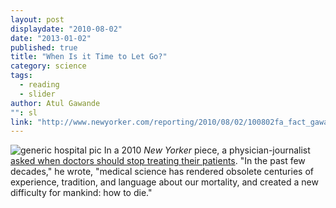 ```yaml
---
layout: post
displaydate: "2010-08-02"
date: "2013-01-02"
published: true
title: "When Is it Time to Let Go?"
category: science
tags: 
  - reading
  - slider
author: Atul Gawande
"": sl
link: "http://www.newyorker.com/reporting/2010/08/02/100802fa_fact_gawande"
---
```


![generic hospital pic](http://upload.wikimedia.org/wikipedia/commons/thumb/5/57/Hospital_room_ubt.jpeg/320px-Hospital_room_ubt.jpeg)
In a 2010 _New Yorker_ piece, a physician-journalist <a href="http://www.newyorker.com/reporting/2010/08/02/100802fa_fact_gawande?currentPage=all" target="_blank">asked when doctors should stop treating their patients</a>. 
"In the past few decades," he wrote, "medical science has rendered obsolete centuries of experience, tradition, and language about our mortality, and created a new difficulty for mankind: how to die."